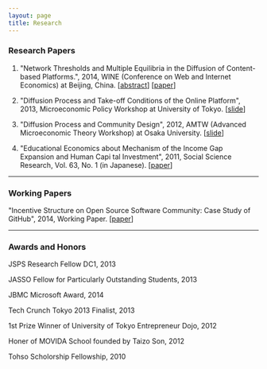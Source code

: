 ```yaml
---
layout: page
title: Research
---
```


### Research Papers

1. "Network Thresholds and Multiple Equilibria in the Diffusion of Content-based Platforms.", 2014, WINE (Conference on Web and Internet Economics) at Beijing, China. [[abstract](/wine2014-abstract.pdf)] [[paper](/wine2014-full.pdf)]

2. "Diffusion Process and Take-off Conditions of the Online Platform", 2013, Microeconomic Policy Workshop at University of Tokyo. [[slide](/miro-workshop.pdf)]

3. "Diffusion Process and Community Design", 2012, AMTW (Advanced Microeconomic Theory Workshop) at Osaka University. [[slide](/amtw-2012.pdf)]

4. "Educational Economics about Mechanism of the Income Gap Expansion and Human Capi   tal Investment", 2011, Social Science Research, Vol. 63, No. 1 (in Japanese). [[paper](/social-science-2011.pdf)]

---

### Working Papers

"Incentive Structure on Open Source Software Community: Case Study of GitHub", 2014, Working Paper. [[paper](/working-paper.pdf)]

---


### Awards and Honors 

JSPS Research Fellow DC1, 2013

JASSO Fellow for Particularly Outstanding Students, 2013

JBMC Microsoft Award, 2014

Tech Crunch Tokyo 2013 Finalist, 2013

1st Prize Winner of University of Tokyo Entrepreneur Dojo, 2012

Honer of MOVIDA School founded by Taizo Son, 2012

Tohso Scholorship Fellowship, 2010